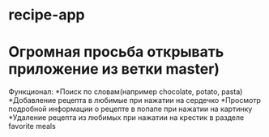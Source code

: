# recipe-app
# Огромная просьба открывать приложение из ветки master)
Функционал: 
*Поиск по словам(например chocolate, potato, pasta)
*Добавление рецепта в любимые при нажатии на сердечко
*Просмотр подробной информации о рецепте в попапе при нажатии на картинку
*Удаление рецепта из любимых при нажатии на крестик в разделе favorite meals
